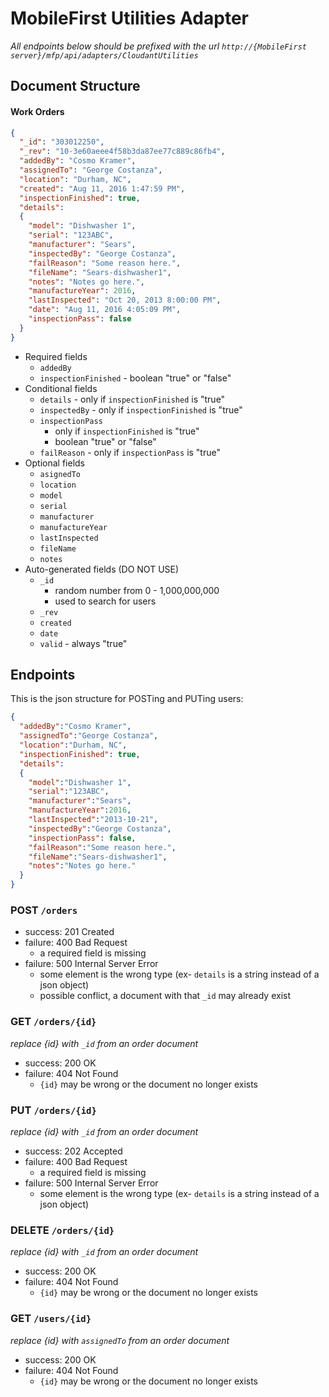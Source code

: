 # MobileFirst Utilities Adapter

*All endpoints below should be prefixed with the url `http://{MobileFirst server}/mfp/api/adapters/CloudantUtilities`*

## Document Structure

#### Work Orders

```json
{
  "_id": "303012250",
  "_rev": "10-3e60aeee4f58b3da87ee77c889c86fb4",
  "addedBy": "Cosmo Kramer",
  "assignedTo": "George Costanza",
  "location": "Durham, NC",
  "created": "Aug 11, 2016 1:47:59 PM",
  "inspectionFinished": true,
  "details": 
  {
    "model": "Dishwasher 1",
    "serial": "123ABC",
    "manufacturer": "Sears",
    "inspectedBy": "George Costanza",
    "failReason": "Some reason here.",
    "fileName": "Sears-dishwasher1",
    "notes": "Notes go here.",
    "manufactureYear": 2016,
    "lastInspected": "Oct 20, 2013 8:00:00 PM",
    "date": "Aug 11, 2016 4:05:09 PM",
    "inspectionPass": false
  }
}
```
- Required fields
	- `addedBy`
	- `inspectionFinished` - boolean "true" or "false"
- Conditional fields
	- `details` - only if `inspectionFinished` is "true"
	- `inspectedBy` - only if `inspectionFinished` is "true"
	- `inspectionPass` 
		- only if `inspectionFinished` is "true"
		- boolean "true" or "false"
	- `failReason` - only if `inspectionPass` is "true"
- Optional fields
	- `asignedTo`
	- `location`
	- `model`
	- `serial`
	- `manufacturer`
	- `manufactureYear`
	- `lastInspected`
	- `fileName`
	- `notes`
- Auto-generated fields (DO NOT USE)
	- `_id` 
		- random number from 0 - 1,000,000,000 
		- used to search for users
	- `_rev`
	- `created`
	- `date`
	- `valid` - always "true" 

## Endpoints

This is the json structure for POSTing and PUTing users: 

```json
{
  "addedBy":"Cosmo Kramer",
  "assignedTo":"George Costanza",
  "location":"Durham, NC",
  "inspectionFinished": true,
  "details":
  {
    "model":"Dishwasher 1",
    "serial":"123ABC",
    "manufacturer":"Sears",
    "manufactureYear":2016,
    "lastInspected":"2013-10-21",
    "inspectedBy":"George Costanza",
    "inspectionPass": false,
    "failReason":"Some reason here.",
    "fileName":"Sears-dishwasher1",
    "notes":"Notes go here."
  }
}
```

### POST `/orders`
- success: 201 Created
- failure: 400 Bad Request
	- a required field is missing
- failure: 500 Internal Server Error
	- some element is the wrong type (ex- `details` is a string instead of a json object)
	- possible conflict, a document with that `_id` may already exist

### GET `/orders/{id}`
*replace {id} with `_id` from an order document*

- success: 200 OK
- failure: 404 Not Found
	- `{id}` may be wrong or the document no longer exists

### PUT `/orders/{id}`
*replace {id} with `_id` from an order document*

- success: 202 Accepted
- failure: 400 Bad Request
	- a required field is missing
- failure: 500 Internal Server Error
	- some element is the wrong type (ex- `details` is a string instead of a json object)

### DELETE `/orders/{id}`
*replace {id} with `_id` from an order document*

- success: 200 OK
- failure: 404 Not Found
	- `{id}` may be wrong or the document no longer exists

	
### GET `/users/{id}`
*replace {id} with `assignedTo` from an order document*

- success: 200 OK
- failure: 404 Not Found
	- `{id}` may be wrong or the document no longer exists
